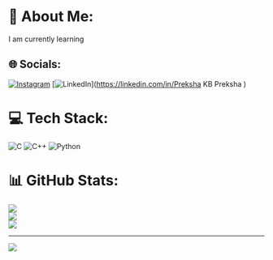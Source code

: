 # 💫 About Me:
I am currently learning


## 🌐 Socials:
[![Instagram](https://img.shields.io/badge/Instagram-%23E4405F.svg?logo=Instagram&logoColor=white)](https://instagram.com/preksha_k_b) [![LinkedIn](https://img.shields.io/badge/LinkedIn-%230077B5.svg?logo=linkedin&logoColor=white)](https://linkedin.com/in/Preksha KB Preksha ) 

# 💻 Tech Stack:
![C](https://img.shields.io/badge/c-%2300599C.svg?style=flat&logo=c&logoColor=white) ![C++](https://img.shields.io/badge/c++-%2300599C.svg?style=flat&logo=c%2B%2B&logoColor=white) ![Python](https://img.shields.io/badge/python-3670A0?style=flat&logo=python&logoColor=ffdd54)
# 📊 GitHub Stats:
![](https://github-readme-stats.vercel.app/api?username=prekshakb&theme=default_repocard&hide_border=false&include_all_commits=true&count_private=true)<br/>
![](https://github-readme-streak-stats.herokuapp.com/?user=prekshakb&theme=default_repocard&hide_border=false)<br/>
![](https://github-readme-stats.vercel.app/api/top-langs/?username=prekshakb&theme=default_repocard&hide_border=false&include_all_commits=true&count_private=true&layout=compact)

---
[![](https://visitcount.itsvg.in/api?id=prekshakb&icon=5&color=1)](https://visitcount.itsvg.in)

<!-- Proudly created with GPRM ( https://gprm.itsvg.in ) -->
